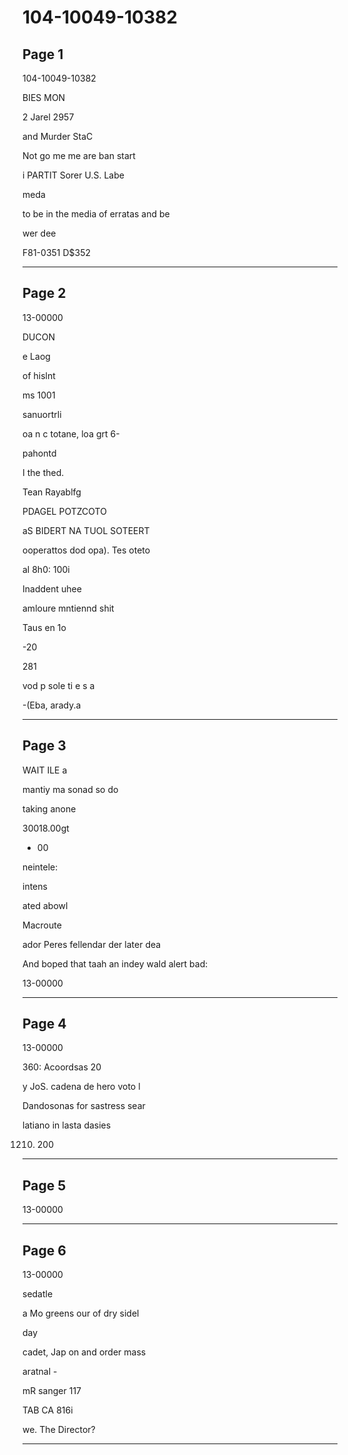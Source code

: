 # 104-10049-10382

## Page 1

104-10049-10382

BIES MON

2 Jarel 2957

and Murder StaC

Not go me me are ban start

i PARTIT Sorer U.S. Labe

meda

to be in the media of erratas and be

wer dee

F81-0351 D$352

---

## Page 2

13-00000

DUCON

e Laog

of hislnt

ms 1001

sanuortrli

oa n c totane, loa grt 6-

pahontd

I the thed.

Tean Rayablfg

PDAGEL POTZCOTO

aS BIDERT NA TUOL SOTEERT

ooperattos dod opa). Tes oteto

al 8h0: 100i

Inaddent uhee

amloure mntiennd shit

Taus en 1o

-20

281

vod p sole ti e s a

-(Eba, arady.a

---

## Page 3

WAIT ILE a

mantiy ma sonad so do

taking anone

30018.00gt

- 00

neintele:

intens

ated abowl

Macroute

ador Peres fellendar der later dea

And boped that taah an indey wald alert bad:

13-00000

---

## Page 4

13-00000

360: Acoordsas 20

y JoS. cadena de hero voto l

Dandosonas for sastress sear

latiano in lasta dasies

1210. 200

---

## Page 5

13-00000

---

## Page 6

13-00000

sedatle

a Mo greens our of dry sidel

day

cadet, Jap on and order mass

aratnal -

mR sanger 117

TAB CA 816i

we. The Director?

---

